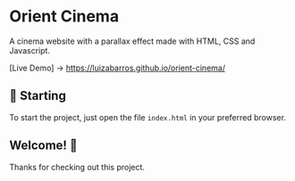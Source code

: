 # Orient Cinema
A cinema website with a parallax effect made with HTML, CSS and Javascript. 

[Live Demo] -> https://luizabarros.github.io/orient-cinema/

## 🚀 Starting

To start the project, just open the file `index.html` in your preferred browser.

## Welcome! 👋

Thanks for checking out this project.
